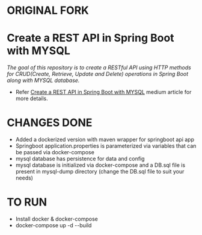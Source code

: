 # ORIGINAL FORK
# Create a REST API in Spring Boot with MYSQL
*The goal of this repository is to create a RESTful API using HTTP methods for CRUD(Create, Retrieve, Update and Delete) operations in Spring Boot along with MYSQL database.*

- Refer [Create a REST API in Spring Boot with MYSQL](https://medium.com/@andriperera.98/create-a-rest-api-in-spring-boot-with-mysql-b250ff3aaa9b) medium article for more details.

# CHANGES DONE
* Added a dockerized version with maven wrapper for springboot api app
* Springboot application.properties is parameterized via variables that can be passed via docker-compose
* mysql database has persistence for data and config
* mysql database is initialized via docker-compose and a DB.sql file is present in mysql-dump directory (change the DB.sql file to suit your needs)

# TO RUN
* Install docker & docker-compose
* docker-compose up -d --build
